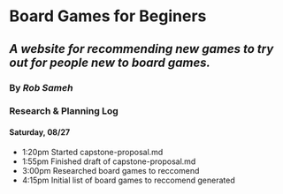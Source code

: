 # Board Games for Beginers

## _A website for recommending new games to try out for people new to board games._

### By _**Rob Sameh**_

### Research & Planning Log

#### Saturday, 08/27

* 1:20pm Started capstone-proposal.md
* 1:55pm Finished draft of capstone-proposal.md
* 3:00pm Researched board games to reccomend
* 4:15pm Initial list of board games to reccomend generated
